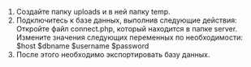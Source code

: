1. Создайте папку uploads и в ней папку temp.
2. Подключитесь к базе данных, выполнив следующие действия:
Откройте файл connect.php, который находится в папке server.
Измените значения следующих переменных по необходимости:
$host
$dbname
$username
$password
3. После этого необходимо экспортировать базу данных.